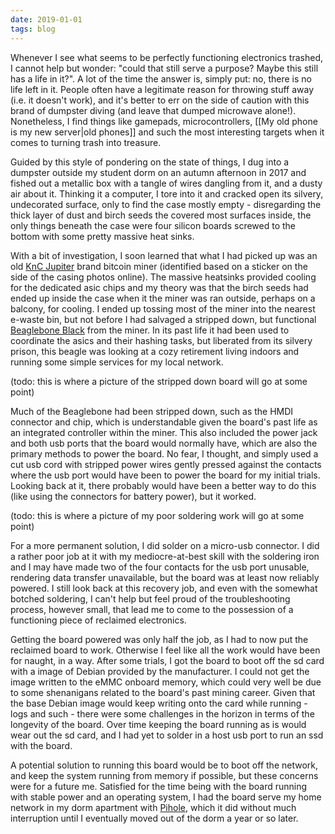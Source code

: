```yaml
---
date: 2019-01-01
tags: blog
---
```


Whenever I see what seems to be perfectly functioning electronics trashed, I cannot help but wonder: "could that still serve a purpose? Maybe this still has a life in it?". A lot of the time the answer is, simply put: no, there is no life left in it. People often have a legitimate reason for throwing stuff away (i.e. it doesn't work), and it's better to err on the side of caution with this brand of dumpster diving (and leave that dumped microwave alone!). Nonetheless, I find things like gamepads, microcontrollers, [[My old phone is my new server|old phones]] and such the most interesting targets when it comes to turning trash into treasure.

Guided by this style of pondering on the state of things, I dug into a dumpster outside my student dorm on an autumn afternoon in 2017 and fished out a metallic box with a tangle of wires dangling from it, and a dusty air about it. Thinking it a computer, I tore into it and cracked open its silvery, undecorated surface, only to find the case mostly empty - disregarding the thick layer of dust and birch seeds the covered most surfaces inside, the only things beneath the case were four silicon boards screwed to the bottom with some pretty massive heat sinks.

With a bit of investigation, I soon learned that what I had picked up was an old <a href="https://www.businessinsider.com/most-powerful-bitcoin-miner-knc-jupiter-2013-12" target="_blank">KnC Jupiter</a> brand bitcoin miner (identified based on a sticker on the side of the casing photos online). The massive heatsinks provided cooling for the dedicated asic chips and my theory was that the birch seeds had ended up inside the case when it the miner was ran outside, perhaps on a balcony, for cooling. I ended up tossing most of the miner into the nearest e-waste bin, but not before I had salvaged a stripped down, but functional <a href="" target="_blank">Beaglebone Black</a> from the miner. In its past life it had been used to coordinate the asics and their hashing tasks, but liberated from its silvery prison, this beagle was looking at a cozy retirement living indoors and running some simple services for my local network.

(todo: this is where a picture of the stripped down board will go at some point)

Much of the Beaglebone had been stripped down, such as the HMDI connector and chip, which is understandable given the board's past life as an integrated controller within the miner. This also included the power jack and both usb ports that the board would normally have, which are also the primary methods to power the board. No fear, I thought, and simply used a cut usb cord with stripped power wires gently pressed against the contacts where the usb port would have been to power the board for my initial trials. Looking back at it, there probably would have been a better way to do this (like using the connectors for battery power), but it worked.

(todo: this is where a picture of my poor soldering work will go at some point)

For a more permanent solution, I did solder on a micro-usb connector. I did a rather poor job at it with my mediocre-at-best skill with the soldering iron and I may have made two of the four contacts for the usb port unusable, rendering data transfer unavailable, but the board was at least now reliably powered. I still look back at this recovery job, and even with the somewhat botched soldering, I can't help but feel proud of the troubleshooting process, however small, that lead me to come to the possession of a functioning piece of reclaimed electronics.

Getting the board powered was only half the job, as I had to now put the reclaimed board to work. Otherwise I feel like all the work would have been for naught, in a way. After some trials, I got the board to boot off the sd card with a image of Debian provided by the manufacturer. I could not get the image written to the eMMC onboard memory, which could very well be due to some shenanigans related to the board's past mining career. Given that the base Debian image would keep writing onto the card while running - logs and such - there were some challenges in the horizon in terms of the longevity of the board. Over time keeping the board running as is would wear out the sd card, and I had yet to solder in a host usb port to run an ssd with the board.

A potential solution to running this board would be to boot off the network, and keep the system running from memory if possible, but these concerns were for a future me. Satisfied for the time being with the board running with stable power and an operating system, I had the board serve my home network in my dorm apartment with <a href="https://pi-hole.net/" target="_blank">Pihole</a>, which it did without much interruption until I eventually moved out of the dorm a year or so later.
